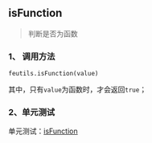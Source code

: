 ## isFunction

> 判断是否为函数

### 1、 调用方法

```
feutils.isFunction(value)
```

其中，只有`value`为函数时，才会返回`true`；

### 2、单元测试

单元测试：[isFunction](http://www.zhangyunling.com/study/feutils/#isFunction)